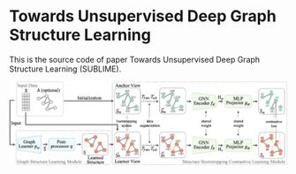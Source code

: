 # Towards Unsupervised Deep Graph Structure Learning

This is the source code of paper Towards Unsupervised Deep Graph Structure Learning (SUBLIME). 

![The proposed framework](framework.png)
